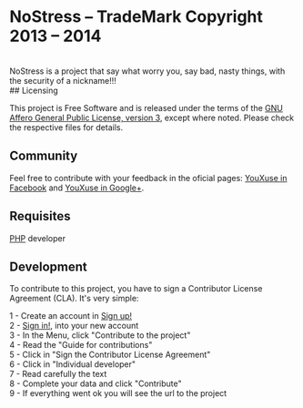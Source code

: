 # NoStress &ndash; TradeMark Copyright 2013 &ndash; 2014
<br>
NoStress is a project that say what worry you, say bad, nasty things, with the security of a nickname!!!
<br>
## Licensing

This project is Free Software and is released under the terms of the [GNU Affero General Public License, version 3](http://www.youxuse.com/license.php), except where noted. Please check the respective files for details.
<br>
## Community

Feel free to contribute with your feedback in the oficial pages: [YouXuse in Facebook](https://www.facebook.com/youxuse) and [YouXuse in Google+](https://plus.google.com/116778377892072300095).
<br>
## Requisites

[PHP](http://www.php.net/) developer
<br>
## Development

To contribute to this project, you have to sign a Contributor License Agreement (CLA).
It's very simple:

1 - Create an account in [Sign up!](http://youxuse.com/)
<br>
2 - [Sign in!](http://youxuse.com/), into your new account
<br>
3 - In the Menu, click "Contribute to the project"
<br>
4 - Read the "Guide for contributions"
<br>
5 - Click in "Sign the Contributor License Agreement"
<br>
6 - Click in "Individual developer"
<br>
7 - Read carefully the text
<br>
8 - Complete your data and click "Contribute"
<br>
9 - If everything went ok you will see the url to the project
<br>
